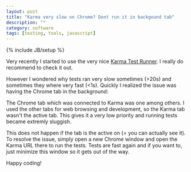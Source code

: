 ```yaml
---
layout: post
title: "Karma very slow on Chrome? Dont run it in backgound tab"
description: ""
category: software
tags: [testing, tools, javascript]
---
```

{% include JB/setup %}

Very recently I started to use the very nice [Karma Test
Runner](http://karma-runner.github.io/). I really do recommend to check
it out.

However I wondered why tests ran very slow sometimes (>20s) and
sometimes they where very fast (&lt;1s). Quickly I realized the issue was
 having the Chrome tab in the background:

The Chrome tab which was connected to Karma was one among others. I used
the other tabs for web browsing and development, so the Karma tab wasn't
the active tab. This gives it a very low priority and running tests became
extremly sluggish.

This does not happen if the tab is the active on (= you can actually see
it). To resolve the issue, simply open a new Chrome window and open the
Karma URL there to run the tests. Tests are fast again and if you want
to, just minimize this window so it gets out of the way.

Happy coding!
